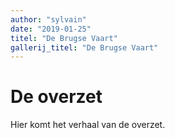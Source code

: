```yaml
---
author: "sylvain"
date: "2019-01-25"
titel: "De Brugse Vaart"
gallerij_titel: "De Brugse Vaart"
---
```

# De overzet

Hier komt het verhaal van de overzet. 



